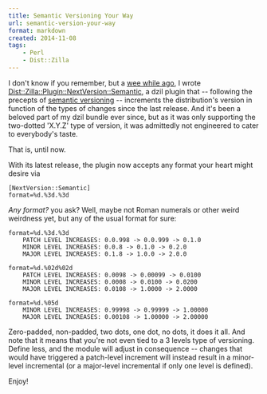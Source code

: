 ```yaml
---
title: Semantic Versioning Your Way
url: semantic-version-your-way
format: markdown
created: 2014-11-08
tags:
    - Perl
    - Dist::Zilla
---
```


I don't know if you remember, but a [wee while ago](blog:dist-zilla-semanticversion), I wrote
[Dist::Zilla::Plugin::NextVersion::Semantic](cpan:release/Dist-Zilla-Plugin-NextVersion-Semantic),
a dzil plugin that -- following the precepts of [semantic versioning][semver] -- increments the distribution's version in function of the
types of changes since the last release. And it's been a beloved part of my dzil
bundle ever since, but as it was only supporting the
two-dotted 'X.Y.Z' type of version, it was admittedly not engineered to cater
to everybody's taste.

That is, until now.

With its latest release, the plugin now accepts any format your heart might
desire via

    [NextVersion::Semantic]   
    format=%d.%3d.%3d

*Any format?* you ask? Well, maybe not Roman numerals or other weird weirdness yet, but any of the
usual format for sure:

    format=%d.%3d.%3d 
        PATCH LEVEL INCREASES: 0.0.998 -> 0.0.999 -> 0.1.0
        MINOR LEVEL INCREASES: 0.0.8 -> 0.1.0 -> 0.2.0
        MAJOR LEVEL INCREASES: 0.1.8 -> 1.0.0 -> 2.0.0

    format=%d.%02d%02d
        PATCH LEVEL INCREASES: 0.0098 -> 0.00099 -> 0.0100
        MINOR LEVEL INCREASES: 0.0008 -> 0.0100 -> 0.0200
        MAJOR LEVEL INCREASES: 0.0108 -> 1.0000 -> 2.0000

    format=%d.%05d
        MINOR LEVEL INCREASES: 0.99998 -> 0.99999 -> 1.00000
        MAJOR LEVEL INCREASES: 0.00108 -> 1.00000 -> 2.00000

Zero-padded, non-padded, two dots, one dot, no dots, it does it all.
And note that it means that you're not even tied to a 3 levels type of
versioning.  Define less, and the module will adjust in consequence -- changes that would
have triggered a patch-level increment will instead result in a minor-level
incremental (or a major-level incremental if only one level is defined).

Enjoy!

[semver]: http://semver.org/
